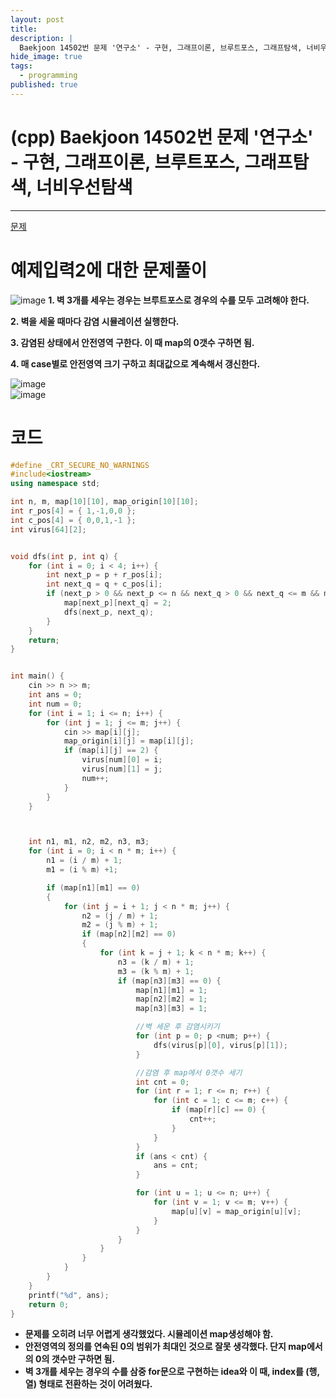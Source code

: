 ```yaml
---
layout: post
title: 
description: |
  Baekjoon 14502번 문제 '연구소' - 구현, 그래프이론, 브루트포스, 그래프탐색, 너비우선탐색
hide_image: true
tags:
  - programming
published: true
---
```


# (cpp) Baekjoon 14502번 문제 '연구소' - 구현, 그래프이론, 브루트포스, 그래프탐색, 너비우선탐색
* * *
[문제](https://www.acmicpc.net/problem/14502)   
   
# 예제입력2에 대한 문제풀이
![image](https://user-images.githubusercontent.com/69246778/219909141-75625566-7ecf-4700-bf67-8dfead06fc3f.png)
**1. 벽 3개를 세우는 경우는 브루트포스로 경우의 수를 모두 고려해야 한다.**   
   
**2. 벽을 세울 때마다 감염 시뮬레이션 실행한다.**   
   
**3. 감염된 상태에서 안전영역 구한다. 이 때 map의 0갯수 구하면 됨.**   
   
**4. 매 case별로 안전영역 크기 구하고 최대값으로 계속해서 갱신한다.**   
   
![image](https://user-images.githubusercontent.com/69246778/222606534-851cdc4e-1edc-4045-983b-24bba92bcdf6.png)   
![image](https://user-images.githubusercontent.com/69246778/222607030-da737a68-501b-4236-9e8e-6ce153ea6a85.png)

# 코드
```cpp
#define _CRT_SECURE_NO_WARNINGS
#include<iostream>
using namespace std;

int n, m, map[10][10], map_origin[10][10];
int r_pos[4] = { 1,-1,0,0 };
int c_pos[4] = { 0,0,1,-1 };
int virus[64][2];


void dfs(int p, int q) {
	for (int i = 0; i < 4; i++) {
		int next_p = p + r_pos[i];
		int next_q = q + c_pos[i];
		if (next_p > 0 && next_p <= n && next_q > 0 && next_q <= m && map[next_p][next_q] == 0) {
			map[next_p][next_q] = 2;
			dfs(next_p, next_q);
		}
	}
	return;
}


int main() {
	cin >> n >> m;
	int ans = 0;
	int num = 0;
	for (int i = 1; i <= n; i++) {
		for (int j = 1; j <= m; j++) {
			cin >> map[i][j];
			map_origin[i][j] = map[i][j];
			if (map[i][j] == 2) {
				virus[num][0] = i;
				virus[num][1] = j;
				num++;
			}
		}
	}



	int n1, m1, n2, m2, n3, m3;
	for (int i = 0; i < n * m; i++) {
		n1 = (i / m) + 1;
		m1 = (i % m) +1;

		if (map[n1][m1] == 0)
		{
			for (int j = i + 1; j < n * m; j++) {
				n2 = (j / m) + 1;
				m2 = (j % m) + 1;
				if (map[n2][m2] == 0)
				{
					for (int k = j + 1; k < n * m; k++) {
						n3 = (k / m) + 1;
						m3 = (k % m) + 1;
						if (map[n3][m3] == 0) {
							map[n1][m1] = 1;
							map[n2][m2] = 1;
							map[n3][m3] = 1;

							//벽 세운 후 감염시키기
							for (int p = 0; p <num; p++) {
								dfs(virus[p][0], virus[p][1]);
							}

							//감염 후 map에서 0갯수 세기
							int cnt = 0;
							for (int r = 1; r <= n; r++) {
								for (int c = 1; c <= m; c++) {
									if (map[r][c] == 0) {
										cnt++;
									}
								}
							}
							if (ans < cnt) {
								ans = cnt;
							}

							for (int u = 1; u <= n; u++) {
								for (int v = 1; v <= m; v++) {
									map[u][v] = map_origin[u][v];
								}
							}
						}
					}
				}
			}
		}
	}
	printf("%d", ans);
	return 0;
}
```   

* **문제를 오히려 너무 어렵게 생각했었다. 시뮬레이션 map생성해야 함.**
* **안전영역의 정의를 연속된 0의 범위가 최대인 것으로 잘못 생각했다. 단지 map에서의 0의 갯수만 구하면 됨.**
* **벽 3개를 세우는 경우의 수를 삼중 for문으로 구현하는 idea와 이 때, index를 (행,열) 형태로 전환하는 것이 어려웠다.**
